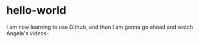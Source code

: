 # hello-world
I am now learning to use Github, and then I am gonna go ahead and watch Angela's videos- 
